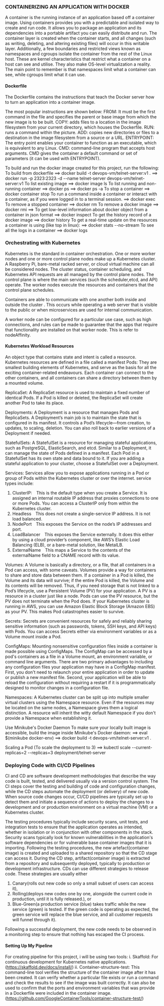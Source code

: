 ### CONTAINERIZING AN APPLICATION WITH DOCKER

A container is the running instance of an application based off a container image. Using containers provides you with a predictable and isolated way to create and run code. It allows you to package an application and its dependencies into a portable artifact you can easily distribute and run.
The container layer is created when the container starts, and all changes (such as writing, deleting, and altering existing files) will occur in this writable layer. 
Additionally, a few boundaries and restricted views known as namespaces and cgroups isolate the container from the rest of the Linux host. These are kernel characteristics that restrict what a container on a host can see and utilise. They also make OS-level virtualization a reality.
The main point to remember is that namespaces limit what a container can see, while cgroups limit what it can use.

#### Dockerfile
The Dockerfile contains the instructions that teach the Docker server how to turn an application into a container image.

The most popular instructions are shown below:
FROM: It must be the first command in the file and specifies the parent or base image from which the new image is to be built.
COPY: adds files to a location in the image filesystem from your current directory, which houses the Dockerfile.
RUN: runs a command within the picture.
ADD: copies new directories or files to a destination in the image filesystem from a source or a URL.
ENTRYPOINT: The entry point enables your container to function as an executable, which is equivalent to any Linux.
CMD: command-line program that accepts host arguments.
CMD gives the container a default command or set of parameters (it can be used with ENTRYPOINT).

To build and run the docker image created for this project, run the following:
To build from dockerfile
==> docker build -t devops-vm/telnet-server:v1 .
==> docker run -p 2323:2323 -d --name telnet-server devops-vm/telnet-server:v1
To list existing image
==> docker image ls
To list running and non-running container
==> docker ps
==> docker ps -a
To stop a container
==> docker container stop <container-name>
To run a command inside a container or interact with a container, as if you were logged in to a terminal session.
==> docker exec <container-name> <command>
To remove a stopped container
==> docker rm <container-name>
To remove a docker image
==> docker rmi <container-name>
==> To get low-level information about docker object from a container in json format
==> docker inspect <container-name>
To get the history record of a docker image
==> docker history <image-name or repository-name>
To get a real-time update on the resources a container is using (like top in linux):
==> docker stats --no-stream <container-name>
To see all the logs in a container
==> docker logs <container-name>


### Orchestrating with Kubernetes
Kubernetes is the standard in container orchestration. One or more worker nodes and one or more control plane nodes make up a Kubernetes cluster. A Raspberry Pi, bare-metal racked server, or cloud virtual machine can all be considered nodes. The cluster status, container scheduling, and Kubernetes API requests are all managed by the control plane nodes. The control plane is where the main services (such the scheduler,etcd, and API) operate. The worker nodes execute the resources and containers that the control plane schedules.

Containers are able to communicate with one another both inside and outside the cluster . This occurs while operating a web server that is visible to the public or when microservices are used for internal communication.

A worker node can be configured for a particular use case, such as high connections, and rules can be made to guarantee that the apps that require that functionality are installed on that worker node. This is refer to nodeAffinity.

#### Kubernetes Workload Resources
An object type that contains state and intent is called a resource. Kubernetes resources are defined in a file called a manifest
Pods: They are smallest building elements of Kubernetes, and serve as the basis for all the exciting container-related endeavours. Each container can connect to the other containers, and all containers can share a directory between them by a mounted volume.

ReplicaSet: A ReplicaSet resource is used to maintain a fixed number of identical Pods. If a Pod is killed or deleted, the ReplicaSet will create another Pod to take its place.

Deployments: A Deployment is a resource that manages Pods and ReplicaSets. A Deployment’s main job is to maintain the state that is configured in its manifest. It controls a Pod’s lifecycle—from creation, to updates, to scaling, deletion. You can also roll back to earlier versions of a Deployment if
needed.

StatefulSets: A StatefulSet is a resource for managing stateful applications, such as PostgreSQL, ElasticSearch, and etcd. Similar to a Deployment, it can manage the state of Pods defined in a manifest. Each Pod in a StatefulSet has its own state and data bound to it. If you are adding a stateful application to your cluster, choose a StatefulSet over a Deployment.

Services: Services allow you to expose applications running in a Pod or group of Pods within the Kubernetes cluster or over the internet.
service types include:
1. ClusterIP:  This is the default type when you create a Service. It is assigned an internal routable IP address that proxies connections to one or more Pods. You can access a ClusterIP only from within the Kubernetes cluster.
2. Headless  This does not create a single-service IP address. It is not load balanced.
3. NodePort  This exposes the Service on the node’s IP addresses and port.
4. LoadBalancer  This exposes the Service externally. It does this either by using a cloud provider’s component, like AWS’s Elastic Load Balancing (ELB), or a bare-metal solution, like MetalLB.
5. ExternalName  This maps a Service to the contents of the externalName field to a CNAME record with its value.

Volumes: A Volume is basically a directory, or a file, that all containers in a Pod can access, with some caveats. Volumes provide a way for containers to share and store data between them. If a container in a Pod is killed, the Volume and its data will survive; if the entire Pod is killed, the Volume and its contents will be removed. Thus, if you need storage that is not linked to a Pod’s lifecycle, use a Persistent Volume (PV) for your application. A PV is a resource in a cluster just like a node. Pods can use the PV resource, but the PV does
not terminate when the Pod does. If your Kubernetes cluster is running in AWS, you can use Amazon Elastic Block Storage (Amazon EBS) as your PV. This makes Pod catastrophes easier to survive.

Secrets: Secrets are convenient resources for safely and reliably sharing sensitive information (such as passwords, tokens, SSH keys, and API keys) with Pods. You can access Secrets either via environment variables or as a Volume
mount inside a Pod.

ConfigMaps: Mounting nonsensitive configuration files inside a container is made possible using ConfigMaps. The ConfigMap can be accessed by a pod's containers as a file in a Volume mount, an environment variable, or command line arguments. There are two primary advantages to including any configuration files your application may have in a ConfigMap manifest. First, you don't need to relaunch your entire application in order to update or publish a new manifest file. Second, your application will be able to reload the configuration without requiring a restart if it is programmatically designed to monitor changes in a configuration file.

Namespaces: A Kubernetes cluster can be split up into multiple smaller virtual clusters using the Namespace resource. Even if the resources may be located on the same nodes, a Namespace gives them a logical distinction. A resource will inherit the witty default Namespace if you don't provide a Namespace when establishing it.

Use Minikube's Docker Daemon
To make sure your locally built image is accessible, build the image inside Minikube's Docker daemon:
==> eval $(minikube docker-env)
==> docker build -t devops-vm/telnet-server:v1 .

Scaling a Pod (To scale the deployment to 3)
==> kubectl scale --current-replicas=2 --replicas=3 deployment/telnet-server


### Deploying Code with CI/CD Pipelines
CI and CD are software development methodologies that describe the way code is built, tested, and delivered usually via a version control system. The CI steps cover the testing and building of code and configuration changes, while the CD steps automate the deployment (or delivery) of new code.
When source code changes occur, CI/CD pipelines are typically set up to detect them and initiate a sequence of actions to deploy the changes to a development and or production environment on a virtual machine (VM) or a Kubernetes cluster.

The testing procedures typically include security scans, unit tests, and integration tests to ensure that the application operates as intended, whether in isolation or in conjunction with other components in the stack. Security scans typically look for known vulnerabilities in the application's software dependencies or for vulnerable base container images that it is importing. Following the testing procedures, the new artefact(container image) is created and uploaded to a shared repository so that the CD stage can access it.
During the CD step, artifact(container image) is extracted from a repository and subsequently deployed, typically to production or development infrastructure. CDs can use different strategies to release code. These strategies are usually either 
1. Canary(rolls out new code so only a small subset of users can access it), 
2. Rolling(deploys new codes one by one, alongside the current code in production, until it is fully released.), or 
3. Blue-Green(a production service (blue) takes traffic while the new service (green) is tested. If the green code is operating as expected, the green service will replace the blue service, and all customer requests will funnel through it).

Following a successful deployment, the new code needs to be observed in a monitoring step to ensure that nothing has escaped the CI process.
#### Setting Up My Pipeline
For creating pipeline for this project, i will be using two tools:
i. Skaffold: For continuous development for Kubernetes native applications. (https://skaffold.dev/docs/install/)
ii. Container-structure-test: This command-line tool verifies the structure of the container image after it has been created. It can verify whether a particular file exists or run a command and check the results to see if the image was built correctly. It can also be used to confirm that the ports and environment variables that was provide in a Dockerfile were included in the container image. (https://github.com/GoogleContainerTools/container-structure-test/)